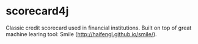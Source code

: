 # scorecard4j
Classic credit scorecard used in financial institutions. Built on top of great machine learing tool: Smile (http://haifengl.github.io/smile/).
